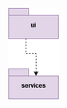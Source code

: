 ![Pakkauskaavio](https://raw.githubusercontent.com/weverhall/ot-harjoitustyo/master/dokumentaatio/kuvat/pakkauskaavio_wk4.png "Pakkauskaavio (viikko 4)")